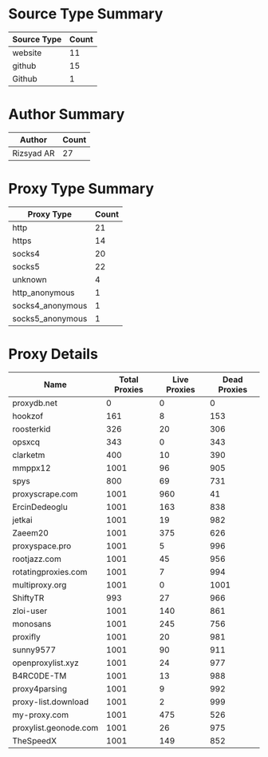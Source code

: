 # Source Type Summary

| Source Type | Count |
|-------------|-------|
| website | 11 |
| github | 15 |
| Github | 1 |


# Author Summary

| Author | Count |
|--------|-------|
| Rizsyad AR | 27 |


# Proxy Type Summary

| Proxy Type | Count |
|------------|-------|
| http | 21 |
| https | 14 |
| socks4 | 20 |
| socks5 | 22 |
| unknown | 4 |
| http_anonymous | 1 |
| socks4_anonymous | 1 |
| socks5_anonymous | 1 |


# Proxy Details

| Name | Total Proxies | Live Proxies | Dead Proxies |
|------|---------------|--------------|---------------|
| proxydb.net | 0 | 0 | 0 |
| hookzof | 161 | 8 | 153 |
| roosterkid | 326 | 20 | 306 |
| opsxcq | 343 | 0 | 343 |
| clarketm | 400 | 10 | 390 |
| mmppx12 | 1001 | 96 | 905 |
| spys | 800 | 69 | 731 |
| proxyscrape.com | 1001 | 960 | 41 |
| ErcinDedeoglu | 1001 | 163 | 838 |
| jetkai | 1001 | 19 | 982 |
| Zaeem20 | 1001 | 375 | 626 |
| proxyspace.pro | 1001 | 5 | 996 |
| rootjazz.com | 1001 | 45 | 956 |
| rotatingproxies.com | 1001 | 7 | 994 |
| multiproxy.org | 1001 | 0 | 1001 |
| ShiftyTR | 993 | 27 | 966 |
| zloi-user | 1001 | 140 | 861 |
| monosans | 1001 | 245 | 756 |
| proxifly | 1001 | 20 | 981 |
| sunny9577 | 1001 | 90 | 911 |
| openproxylist.xyz | 1001 | 24 | 977 |
| B4RC0DE-TM | 1001 | 13 | 988 |
| proxy4parsing | 1001 | 9 | 992 |
| proxy-list.download | 1001 | 2 | 999 |
| my-proxy.com | 1001 | 475 | 526 |
| proxylist.geonode.com | 1001 | 26 | 975 |
| TheSpeedX | 1001 | 149 | 852 |
